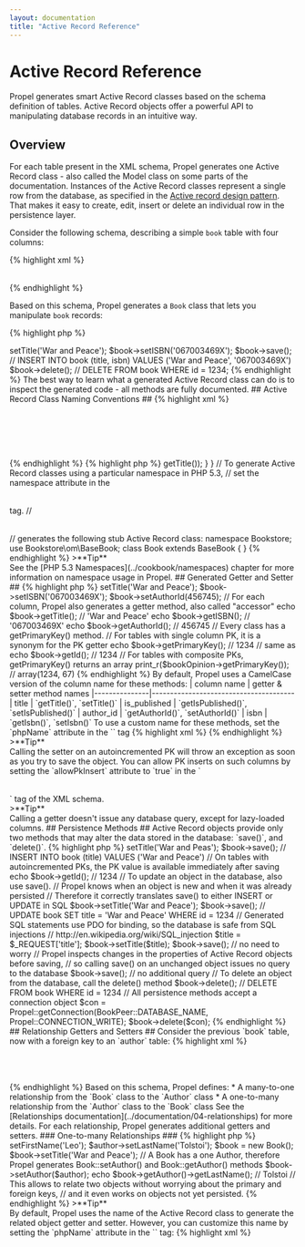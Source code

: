 ```yaml
---
layout: documentation
title: "Active Record Reference"
---
```


# Active Record Reference #

Propel generates smart Active Record classes based on the schema definition of tables. Active Record objects offer a powerful API to manipulating database records in an intuitive way.

## Overview ##

For each table present in the XML schema, Propel generates one Active Record class - also called the Model class on some parts of the documentation. Instances of the Active Record classes represent a single row from the database, as specified in the [Active record design pattern](http://en.wikipedia.org/wiki/Active_record_pattern). That makes it easy to create, edit, insert or delete an individual row in the persistence layer.

Consider the following schema, describing a simple `book` table with four columns:

{% highlight xml %}
<table name="book" description="Book Table">
  <column name="id" required="true" primaryKey="true" autoIncrement="true" type="INTEGER" />
  <column name="title" type="VARCHAR" required="true" />
  <column name="isbn" required="true" type="VARCHAR" size="24" phpName="ISBN" />
  <column name="author_id" required="false" type="INTEGER" />
</table>
{% endhighlight %}

Based on this schema, Propel generates a `Book` class that lets you manipulate `book` records:

{% highlight php %}
<?php
$book = new Book();
$book->setTitle('War and Peace');
$book->setISBN('067003469X');
$book->save();
// INSERT INTO book (title, isbn) VALUES ('War and Peace', '067003469X')

$book->delete();
// DELETE FROM book WHERE id = 1234;
{% endhighlight %}

The best way to learn what a generated Active Record class can do is to inspect the generated code - all methods are fully documented.

## Active Record Class Naming Conventions ##

{% highlight xml %}
<!-- For each table, Propel creates an Active Record class in PHP
     named using a CamelCase version of the table name !-->
<table name="book">
<table name="book_reader">
<!-- generates the following Active Record classes: Book, BookReader !-->

<!-- Propel advocates the use of singular table names !-->
<table name="books">
<!-- generates the following Active Record class: Books (not good) !-->

<!-- You can customize the name of an Active Record class in PHP
     by setting the phpName attribute in the <table> tag !-->
<table name="foo_books" phpName="Book" />
<!-- generates the following Active Record class: Book !-->

<!-- Active Record classes are generated in the directory specified in build.properties
     under the propel.php.dir setting !-->
<table name="book">
<!-- generates the Book class under /path/to/project/build/classes/Book.php !-->

<!-- To group Active Record classes into subdirectories, set the package attribute in the <table> tag !-->
<table name="book" package="bookstore">
<!-- generates the Book class under /path/to/project/build/classes/bookstore/Book.php !-->
{% endhighlight %}

{% highlight php %}
<?php
// Generated Active Record classes are empty, but they extend another generated class.
// That's why they are called "stub" classes
class Book extends BaseBook
{
}

// Most of the generated code is actually in the abstract Base- classes
abstract class BaseBook extends BaseObject implements Persistent
{
  // lots of generated code
}

// BaseObject and Persistent are classes bundled by Propel

// Do not alter the code of the Base- classes, as your modifications will be overridden
// each time you rebuild the model. Instead, add your custom code to the stub class
class Book extends BaseBook
{
  public function getCapitalTitle()
  {
    return strtoupper($this->getTitle());
  }
}

// To generate Active Record classes using a particular namespace in PHP 5.3,
// set the namespace attribute in the <table> tag.
// <table name="book" namespace="Bookstore">
// generates the following stub Active Record class:
namespace Bookstore;
use Bookstore\om\BaseBook;

class Book extends BaseBook
{
}
{% endhighlight %}

>**Tip**<br />See the [PHP 5.3 Namespaces](../cookbook/namespaces) chapter for more information on namespace usage in Propel.

## Generated Getter and Setter ##

{% highlight php %}
<?php
// For each column, Propel generates a setter method, also called "mutator"
$book->setTitle('War and Peace');
$book->setISBN('067003469X');
$book->setAuthorId(456745);

// For each column, Propel also generates a getter method, also called "accessor"
echo $book->getTitle();    // 'War and Peace'
echo $book->getISBN();     // '067003469X'
echo $book->getAuthorId(); // 456745

// Every class has a getPrimaryKey() method.
// For tables with single column PK, it is a synonym for the PK getter
echo $book->getPrimaryKey(); // 1234
// same as
echo $book->getId();         // 1234
// For tables with composite PKs, getPrimaryKey() returns an array
print_r($bookOpinion->getPrimaryKey()); // array(1234, 67)
{% endhighlight %}

By default, Propel uses a CamelCase version of the column name for these methods:

|  column name  |  getter & setter method names
|---------------|---------------------------------------
| title         | `getTitle()`, `setTitle()`
| is_published  | `getIsPublished()`, `setIsPublished()`
| author_id     | `getAuthorId()`, `setAuthorId()`
| isbn          | `getIsbn()`, `setIsbn()`

To use a custom name for these methods, set the `phpName` attribute in the `<column>` tag

{% highlight xml %}
<!-- set the phpName to have Uppercase getter and setter in PHP !-->
<column name="isbn" required="true" type="VARCHAR" size="24" phpName="ISBN" />
<!-- getISBN(), setISBN() !-->

<!-- set the phpName to customize the PHP name when you don't control the column name !-->
<column name="bz_ygt" required="true" type="VARCHAR" size="24" phpName="Title" />
<!-- getTitle(), setTitle() !-->
{% endhighlight %}

>**Tip**<br />Calling the setter on an autoincremented PK will throw an exception as soon as you try to save the object. You can allow PK inserts on such columns by setting the `allowPkInsert` attribute to `true` in the `<table>` tag of the XML schema.
<br />
>**Tip**<br />Calling a getter doesn't issue any database query, except for lazy-loaded columns.

## Persistence Methods ##

Active Record objects provide only two methods that may alter the data stored in the database: `save()`, and `delete()`.

{% highlight php %}
<?php
// To insert an object to the database, call the save() method
$book = new Book();
$book->setTitle('War and Peas');
$book->save();
// INSERT INTO book (title) VALUES ('War and Peace')

// On tables with autoincremented PKs, the PK value is available immediately after saving
echo $book->getId(); // 1234

// To update an object in the database, also use save().
// Propel knows when an object is new and when it was already persisted
// Therefore it correctly translates save() to either INSERT or UPDATE in SQL
$book->setTitle('War and Peace');
$book->save();
// UPDATE book SET title = 'War and Peace' WHERE id = 1234

// Generated SQL statements use PDO for binding, so the database is safe from SQL injections
// http://en.wikipedia.org/wiki/SQL_injection
$title = $_REQUEST['title'];
$book->setTitle($title);
$book->save(); // no need to worry

// Propel inspects changes in the properties of Active Record objects before saving,
// so calling save() on an unchanged object issues no query to the database
$book->save(); // no additional query

// To delete an object from the database, call the delete() method
$book->delete();
// DELETE FROM book WHERE id = 1234

// All persistence methods accept a connection object
$con = Propel::getConnection(BookPeer::DATABASE_NAME, Propel::CONNECTION_WRITE);
$book->delete($con);
{% endhighlight %}

## Relationship Getters and Setters ##

Consider the previous `book` table, now with a foreign key to an `author` table:

{% highlight xml %}
<table name="book">
  <column name="id" required="true" primaryKey="true" autoIncrement="true" type="INTEGER" />
  <column name="title" type="VARCHAR" required="true" />
  <column name="isbn" required="true" type="VARCHAR" size="24" phpName="ISBN" />
  <column name="author_id" required="false" type="INTEGER" />
  <foreign-key foreignTable="author">
    <reference local="author_id" foreign="id" />
  </foreign-key>
</table>
<table name="author" >
  <column name="id" required="true" primaryKey="true" autoIncrement="true" type="INTEGER" />
  <column name="first_name" required="true" type="VARCHAR" size="128" />
  <column name="last_name" required="true" type="VARCHAR" size="128"/>
</table>
{% endhighlight %}

Based on this schema, Propel defines:

* A many-to-one relationship from the `Book` class to the `Author` class
* A one-to-many relationship from the `Author` class to the `Book` class

See the [Relationships documentation](../documentation/04-relationships) for more details.

For each relationship, Propel generates additional getters and setters.

### One-to-many Relationships ###

{% highlight php %}
<?php
// On columns holding a Foreign Key, Propel adds a getter and a setter for the related object
$author = new Author();
$author->setFirstName('Leo');
$author->setLastName('Tolstoi');
$book = new Book();
$book->setTitle('War and Peace');
// A Book has a one Author, therefore Propel generates Book::setAuthor() and Book::getAuthor() methods
$book->setAuthor($author);
echo $book->getAuthor()->getLastName(); // Tolstoi
// This allows to relate two objects without worrying about the primary and foreign keys,
// and it even works on objects not yet persisted.
{% endhighlight %}

>**Tip**<br />By default, Propel uses the name of the Active Record class to generate the related object getter and setter. However, you can customize this name by setting the `phpName` attribute in the `<foreign-key>` tag:

{% highlight xml %}
<table name="book">
  <foreign-key foreignTable="author" phpName="Writer">
    <reference local="author_id" foreign="id" />
  </foreign-key>
</table>
<!-- Generated methods will then be Book::setWriter(), and Book::getWriter()
{% endhighlight %}

### Many-to-one Relationships ###

{% highlight php %}
<?php
// On the other member of the relationship, Propel generates 4 methods instead of 2
$book = new Book();
$book->setTitle('War and Peace');
$author = new Author();
$author->setFirstName('Leo');
$author->setLastName('Tolstoi');
// An Author has many Books, therefore Propel generates Author::addBook() and Author::getBooks() methods
$author->addBook($book);
echo $author->getBooks(); // array($book)
// Propel also generates two other methods on that part of the relationship
echo $author->countBooks(); // 1
$author->clearBooks(); // removes the relationship
{% endhighlight %}

>**Tip**<br />As for one-to-many relationships, you can customize the phpName used to forge these method names, by setting the `refPhpName` attribute in the `<foreign-key>` tag:

{% highlight xml %}
<table name="book">
  <foreign-key foreignTable="author" refName="Publication">
    <reference local="author_id" foreign="id" />
  </foreign-key>
</table>
<!-- Generated methods will then be Author::addPublication(), Author::getPublications(),
     Author::countPublications(), and Author::clearPublications()
{% endhighlight %}

### Many-to-many relationships ###

A Many-to-many relationship is defined by a cross reference table. Both sides of the relationship see it as a one-to-many relationship.

{% highlight php %}
<?php
// If a Book can be written by several Authors, then they share a many-to-many relationship
// Therefore Propel generates the following methods
Book::addAuthor(), Book::getAuthors(), Book::countAuthors(), Book::clearAuthors()
Author::addBook(), Author::getBooks(), Author::countBooks(), Author::clearBooks()
{% endhighlight %}

### One-to-one relationships ###

If a table contains a foreign key that is also a primary key, Propel sees it as a one-to-one relationship, seen as a many-to-one relationship from both sides.

{% highlight php %}
<?php
// If a User has one Profile using the user PK as foreign key, that's a one-to-one relationship.
// Therefore Propel generates the following methods:
User::getProfile(), User::setProfile()
Profile::getUser(), Profile::setUser()
{% endhighlight %}

## Datatype-Specific Getter and Setter ##

For some column types, Propel generates getter and setters with additional functionality.

### Temporal Columns ###

{% highlight php %}
<?php
// No need to convert a date or time before using the setter on a temporal column
// (i.e. of type DATE, TIME, TIMESTAMP, BU_DATE, or BU_TIMESTAMP).
// The generated setter accepts strings, timestamps, and DateTime objects,
// And automatically converts the argument to the internal storage format.
// So the three following calls are equivalent:
$book->setCreatedAt('now');
$book->setCreatedAt(time());
$book->setCreatedAt(new DateTime());

// The generated getter returns a DateTime object, but accepts a format string as argument
echo $book->getCreatedAt(); // DateTime Object
echo $book->getCreatedAt('U'); // 1291065396 (timestamp)
echo $book->getCreatedAt('Y-m-d H:i:s'); // 2010-11-29 22:20:21
{% endhighlight %}

### Boolean Columns ###

{% highlight php %}
<?php
// The generated setter converts non-boolean values to boolean in a smart way.
// The following statements are equivalent:
$book->setIsPublished(true);
$book->setIsPublished('true');
$book->setIsPublished('1');
$book->setIsPublished('yes');
$book->setIsPublished('on');
// Check on string values is case insensitive (so 'FaLsE' is seen as 'false').
{% endhighlight %}

### BLOB Columns ###

{% highlight php %}
<?php
// The setter for a BLOB column accepts either a string or a stream as parameter.
// Setting the value from a string
$media = new Media();
$media->setCoverImage(file_get_contents("/path/to/file.ext"));
// Setting the value from a stream
$fp = fopen("/path/to/file.ext", "rb");
$media = new Media();
$media->setCoverImage($fp);

// The getter for a BLOB column returns a PHP stream resource,
// or NULL if the value is not set in the database.
$media = MediaQuery::create()->findPk(43564376);
$fp = $media->getCoverImage();
if ($fp !== null) {
  echo stream_get_contents($fp);
}
{% endhighlight %}

>**Tip**<br />CLOB (_Character_ Locator Objects) are treated as strings in Propel, so the getter and setter for a CLOB column have no special functionality.

### ENUM columns ###

{% highlight php %}
<?php
// ENUM columns accept only values chosen from a list of permitted values
// that are enumerated explicitly in the column specification at table creation time.

// Example for the book table:
// <column name="style" type="ENUM" valueSet="novel, essay, poetry" />
$book = new Book();
$book->setStyle('novel');
echo $book->getStyle(); // novel
// An enum is stored as a TINYINT in the database

// Each value in an ENUM column has a related constant in the Peer class
// Your IDE with code completion should love this
echo BookPeer::STYLE_NOVEL;  // 'novel'
echo BookPeer::STYLE_ESSAY;  // 'essay'
echo BookPeer::STYLE_POETRY; // 'poetry'
// The Peer class also gives access to list of available values
print_r(BookPeer::getValueSet(BookPeer::STYLE)); // array('novel', 'essay', 'poetry')
{% endhighlight %}

### OBJECT columns ###

{% highlight php %}
<?php
// OBJECT columns allow to store PHP objects in the database.
// That's especially useful for Value Objects

// The 'house' table has a 'coordinates' column of type OBJECT
$house = new House();
$house->setCoordinates(new GeographicCoordinates(48.8527, 2.3510));
echo $house->getCoordinates()->isInNorthernHemisphere(); // true
// The setter serializes the PHP object and stores it as a string
// The getter deserializes the string into a PHP object
// All that is transparent to the end user, who just manipulates PHP objects

class GeographicCoordinates
{
  public $latitude, $longitude;

  public function __construct($latitude, $longitude)
  {
    $this->latitude = $latitude;
    $this->longitude = $longitude;
  }

  public function isInNorthernHemisphere()
  {
    return $this->latitude > 0;
  }
}
{% endhighlight %}

>**Tip**<br />OBJECT columns are searchable, given an object as the search value. See the [ColumnFilterMethods Query reference](./model-criteria#column-filter-methods) for more details.

### ARRAY columns ###

{% highlight php %}
<?php
// ARRAY columns allow to store simple PHP arrays in the database.
// Nested arrays and associative arrays are not accepted.

// The 'book' table has a 'tags' column of type ARRAY
$book = new Book();
$book->setTags(array('novel', 'russian'));
print_r($book->getTags()); // array('novel', 'russian')
// The setter serializes the PHP array and stores it as a string
// The getter deserializes the string into a PHP array
// All that is transparent to the end user, who just manipulates PHP arrays

// If the column name is plural, Propel also generates hasXXX(), addXXX(),
// and removeXXX() methods, where XXX is the singular column name
echo $book->hasTag('novel'); // true
$book->addTag('romantic');
print_r($book->getTags()); // array('novel', 'russian', 'romantic')
$book->removeTag('russian');
print_r($book->getTags()); // array('novel', 'romantic')
{% endhighlight %}

>**Tip**<br />ARRAY columns are searchable, given an array or a scalar as the search value. See the [ColumnFilterMethods Query reference](./model-criteria#column-filter-methods) for more details.

## Generic Getters and Setters ##

{% highlight php %}
<?php
// Each Active Record class offers generic getter and setter by name
$book = new Book();
$book->setByName('Title', 'War and Peace');
echo $book->getByName('Title'); // War and Peace
// The name used is the column phpName - the same name used in generated getters and setters.
// You can also use the table column name by adding a converter argument
$book->setByName('title', 'War and Peace', BookPeer::TYPE_FIELDNAME);
echo $book->getByName('title', BookPeer::TYPE_FIELDNAME); // War and Peace

// Each Active Record class also offers generic getter and setter by position
$book->setByPosition(2, 'War and Peace'); // 'title' is the second column of the table
echo $book->getPosition(2); // War and Peace

// Each ActiveRecord class offers the ability to dump to and populate from an array
$properties = array(
  'Title'    => 'War and Peace',
  'ISBN'     => '067003469X',
  'AuthorId' => 456745
);
$book = new Book();
$book->fromArray($properties);
echo $book->getTitle(); // 'War and Peace'
print_r($book->toArray());
// array(
//  'Id'       => null
//  'Title'    => 'War and Peace',
//  'ISBN'     => '067003469X',
//  'AuthorId' => 456745
// )

// As with getByName() and setByName(), you can use the table column names by adding a converter argument
print_r($book->toArray(BookPeer::TYPE_FIELDNAME));
// array(
//  'id'        => null
//  'title'     => 'War and Peace',
//  'isbn'      => '067003469X',
//  'author_id' => 456745
// )

// If the class has lazy-loaded columns, those are included by default in the output of toArray().
// To exclude them, set the second argument to false.

// If the class has related objects, they are not included by default in the output of toArray().
// To include them, set the third argument to true.
print_r($book->toArray($keyType = BasePeer::TYPE_PHPNAME, $includeLazyLoadColumns = true, $includeForeignObjects = true));
// array(
//  'Id'       => null
//  'Title'    => 'War and Peace',
//  'ISBN'     => '067003469X',
//  'AuthorId' => 456745,
//  'Author' => array(
//    'Id'        => 456745,
//    'FirstName' => 'Leo',
//    'LastName'  => 'Tolstoi',
//   )
// )
{% endhighlight %}

>**Tip**<br />If you never use these generic getters and setters, you can disable their generation to clean up the Active Record class by modifying the `build.properties` as follows:

{% highlight ini %}
propel.addGenericAccessors = false
propel.addGenericMutators  = false
{% endhighlight %}

## Validation ##

Active Record classes for tables using validation rules (defined in the schema using the `<validator>` and `<rule>` tags) have two additional methods: `validate()`, and `getValidationFailures()`.

{% highlight php %}
<?php
$book = new Book();
$book->setTitle('a'); // too short for a length validator
if ($book->validate()) {
  // no validation errors, so the data can be persisted
  $book->save();
} else {
  // Something went wrong.
  // Use the validationFailures to check what
  foreach ($book->getValidationFailures() as $failure) {
    echo $failure->getMessage() . "\n";
  }
}
{% endhighlight %}

See the [Validators documentation](../documentation/05-validators) for more details.

## Import and Export Capabilities ##

Active Record objects have the ability to be converted to and from a string, using any of the XML, YAML, JSON, and CSV formats. This ability uses magic methods, but the phpDoc blocks defined in the `BaseObject` class make the related methods visible to an IDE.

Each Active Record object accepts the following method calls:

| format   | dumper     |parser
|----------|------------|--------------
| XML      | `toXML()`  | `fromXML()`
| YAML     | `toYAML()` | `fromYAML()`
| JSON     | `toJSON()` | `fromJSON()`
| CSV      | `toCSV()`  | `fromCSV()`

{% highlight php %}
<?php
// Dumping an object to a string
echo $book->toXML();
// <?xml version="1.0" encoding="UTF-8"?>
// <data>
//   <Id>1234</Id>
//   <Title><![CDATA[War and Peace]]></Title>
//   <ISBN><![CDATA[067003469X]]></ISBN>
//   <AuthorId>456745</AuthorId>
//   <Author>
//     <Id>456745</Id>
//     <FirstName><![CDATA[Leo]]></FirstName>
//     <LastName><![CDATA[Tolstoi]]></LastName>
//   </Author>
// </data>

echo $book->toYAML();
//   Id: 1234
//   Title: War and Peace
//   ISBN: 067003469X
//   AuthorId: 456745
//   Author:
//     Id: 456745
//     FirstName: Leo
//     LastName: Tolstoi

echo $book->toJSON();
// {
//   "Id":1234,
//   "Title":"War and Peace",
//   "ISBN":"067003469X",
//   "AuthorId":456745,
//   "Author": {
//     "Id":456745,
//     "FirstName":"Leo",
//     "LastName":"Tolstoi"
//   }
// }

// Parsing a string into an Active Record object
$xml = <<<EOF
<?xml version="1.0" encoding="UTF-8"?>
<data>
  <Id>1234</Id>
  <Title><![CDATA[War and Peace]]></Title>
  <ISBN><![CDATA[067003469X]]></ISBN>
  <AuthorId>456745</AuthorId>
  <Author>
    <Id>456745</Id>
    <FirstName><![CDATA[Leo]]></FirstName>
    <LastName><![CDATA[Tolstoi]]></LastName>
  </Author>
</data>
EOF;
$book = new Book();
$book->fromXML($xml);
echo $book->getTitle(); // War and Peace

// Active Record Objects also provide generic importFrom() and exportTo() methods,
// accepting either a format name, or a parser instance (extending PropelParser)
$book->importFrom('XML', $xml);
echo $book->exportTo('XML');
// This allows for custom parser formats
{% endhighlight %}

>**Tip**<br />Active Record objects use YAML as their default string representation. That means that echoing an Active Record object returns the result of `toYAML()`. You can customize the default string representation on a per table basis by setting the `defaultStringFormat` attribute in the `<table>` tag.

{% highlight xml %}
<table name="book" defaultStringFormat="XML">
{% endhighlight %}

## Virtual Columns ##

Propel queries allow to hydrate additional columns from related objects, at runtime. These columns can be fetched using the `getVirtualColumn($name)` method, or using the magic getter supported by the generated `__call()` method:

{% highlight php %}
<?php
$book = BookQuery::create()
  ->filterByTitle('War and Peace')
  ->join('Book.Author')
  ->withColumn('Author.LastName', 'AuthorName')
  ->find();
echo $author->getVirtualColumn('AuthorName'); // Tolstoi
echo $author->getAuthorName(); // Tolstoi
{% endhighlight %}

See the [Query API reference](./model-criteria) for more details.

## Lifecycle Events ##

To execute custom code before or after any of the persistence methods, just create methods using any of the following names in a stub Active Record class:

{% highlight php %}
<?php
// save() hooks
preInsert()            // code executed before insertion of a new object
postInsert()           // code executed after insertion of a new object
preUpdate()            // code executed before update of an existing object
postUpdate()           // code executed after update of an existing object
preSave()              // code executed before saving an object (new or existing)
postSave()             // code executed after saving an object (new or existing)
// delete() hooks
preDelete()            // code executed before deleting an object
postDelete()           // code executed after deleting an object
{% endhighlight %}

See the [Behaviors guide](../documentation/07-behaviors) for more details.

## Persistence Status ##

{% highlight php %}
<?php
// At all times, you can monitor the status of an Active Record object regarding persistence
$book = new Book();

// isNew() returns true if the object has not yet been persisted, false otherwise
echo $book->isNew(); // true
$book->save();
echo $book->isNew(); // false

// isModified() returns true if some columns were changed since the last save, false otherwise
echo $book->isModified(); // false
$book->setTitle('War and Peace');
echo $book->isModified(); // true
$book->save();
echo $book->isModified(); // false

// To cancel modifications on an object and return to the persisted state, call reload()
$book->setTitle('War and Peace and Love');
$book->reload();
// SELECT * FROM book WHERE id = 1234
echo $book->getTitle(); // War and Peace

// isDeleted() returns true if an object has been deleted, false otherwise.
// Note that deleted objects continue to live in the PHP space after deletion.
echo $book->isDeleted(); // false
$book->delete();
echo $book->isDeleted(); // true

// You can test and list the modified columns using isColumnModified() and getModifiedColumns()
// The function uses fully qualified column names (i.e. of type BasePeer::TYPE_COLNAME)
$book = new Book();
$book->setTitle('War and Peace');
echo $book->isColumnModified('book.ISBN'); // false
echo $book->isColumnModified('book.TITLE'); // true
print_r($book->getModifiedColumns());
// array('book.TITLE')
// To use column phpNames, just convert the parameter using translateFieldName()
$colName = BookPeer::translateFieldName('Title', BasePeer::TYPE_PHPNAME, BasePeer::TYPE_COLNAME);
echo $book->isColumnModified($colname); // true
{% endhighlight %}

## Miscellaneous ##

{% highlight php %}
<?php
// Active Record objects have even more methods
echo $book->hasOnlyDefaultValues(); // returns true if the column values are default ones
echo $book->hashCode(); // returns a hash code for the instance

$book->clear(); // resets all the user-modified properties and returns the object to a new state
$book->clearAllReferences() // resets all collections of referencing foreign keys
// clear() and clearAllReferences() may help in PHP 5.2 to compensate PHP's inability to garbage collect

$book1 = BookQuery::create()->findPk(1234);
$book2 = book1->copy(); // creates a copy of an Active Record instance
echo $book1->equals($book2); // compares two ActiveRecord instances
{% endhighlight %}

## Conclusion ##

Active Record classes are not only an object-oriented tool to execute SQL queries in a database-independent way. They provide a lot of features to streamline day-to-day work with persisted objects. They can also be seen as a persistence ability that can be added to any PHP object.
